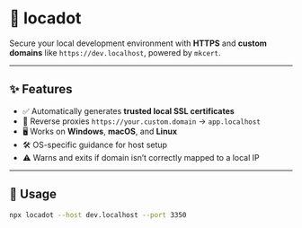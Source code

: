 # 🔐 locadot

Secure your local development environment with **HTTPS** and **custom domains** like `https://dev.localhost`, powered by `mkcert`.

---

## ✨ Features

- ✅ Automatically generates **trusted local SSL certificates**
- 🔁 Reverse proxies `https://your.custom.domain` → `app.localhost`
- 🖥️ Works on **Windows**, **macOS**, and **Linux**
- 🛠️ OS-specific guidance for host setup
- ⚠️ Warns and exits if domain isn’t correctly mapped to a local IP

---

## 🚀 Usage

```bash
npx locadot --host dev.localhost --port 3350